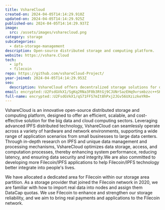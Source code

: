 ```yaml
---
title: VshareCloud
created-on: 2024-04-05T14:14:29.910Z
updated-on: 2024-04-05T14:14:29.925Z
published-on: 2024-04-05T14:14:29.937Z
image:
  src: /assets/images/vsharecloud.png
category: storage
subcategories:
  - data-storage-management
description: Open-source distributed storage and computing platform.
website: https://vshare.Cloud
tech:
  - ipfs
  - filecoin
repo: https://github.com/vshareCloud-Project/
year-joined: 2024-04-05T14:14:29.953Z
seo:
  description: VshareCloud offers decentralized storage solutions for digital data.
email: encrypted::U2FsdGVkX1/SgKq2RNa3F0b3RtGj9CJUNrSazEHq9vrsmbzzc++SHrimTTpUxQxD
full-name: encrypted::U2FsdGVkX1/qS71FFS7mIt8hPxj2JGv56UXzizkeYR0=
---
```


VshareCloud is an innovative open-source distributed storage and computing platform, designed to offer an efficient, scalable, and cost-effective solution for the big data and cloud computing sectors. Leveraging advanced IPFS distributed technology, VshareCloud can seamlessly operate across a variety of hardware and network environments, supporting a wide range of application scenarios from small businesses to large data centers. Through in-depth research on IPFS and unique data management and processing mechanisms, VshareCloud optimizes data storage, access, and computation processes, thereby enhancing system performance, reducing latency, and ensuring data security and integrity.We are also committed to developing more Filecoin/IPFS applications to help Filecoin/IPFS technology better integrate into people's lives.

We have allocated a dedicated area for Filecoin within our storage area partition. As a storage provider that joined the Filecoin network in 2020, we are familiar with how to import real data into nodes and assign them DataCap quotas. We use Filecoin to enhance and strengthen our storage reliability, and we aim to bring real payments and applications to the Filecoin network.
